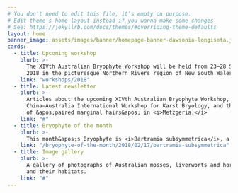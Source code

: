```yaml
---
# You don't need to edit this file, it's empty on purpose.
# Edit theme's home layout instead if you wanna make some changes
# See: https://jekyllrb.com/docs/themes/#overriding-theme-defaults
layout: home
banner_image: assets/images/banner/homepage-banner-dawsonia-longiseta.jpg
cards:
  - title: Upcoming workshop
    blurb: >-
      The XIVth Australian Bryophyte Workshop will be held from 23–28 September
      2018 in the picturesque Northern Rivers region of New South Wales.
    link: "workshops/2018"
  - title: Latest newsletter
    blurb: >-
      Articles about the upcoming XIVth Australian Bryophyte Workshop, the
      China–Australia International Workshop for Karst Bryology, and the meaning
      of &apos;paired marginal hairs&apos; in <i>Metzgeria.</i>
    link: "#"
  - title: Bryophyte of the month
    blurb: >-
      This month&apos;s Bryophyte is <i>Bartramia subsymmetrica</i>, a rare moss found in the high country of south-eastern Australia as well as southern South America and South Georgia.
    link: "/bryophyte-of-the-month/2018/02/17/bartramia-subsymmetrica"
  - title: Image gallery
    blurb: >-
      A gallery of photographs of Australian mosses, liverworts and hornworts,
      and their habitats.
    link: "#"
---
```


